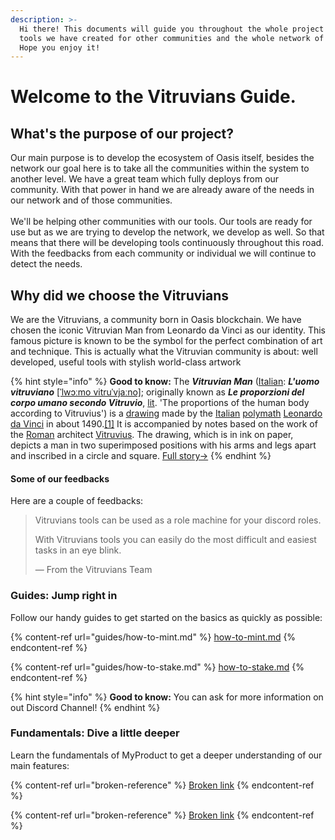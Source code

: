 ```yaml
---
description: >-
  Hi there! This documents will guide you throughout the whole project and the
  tools we have created for other communities and the whole network of Oasis.
  Hope you enjoy it!
---
```


# Welcome to the Vitruvians Guide.

## What's the purpose of our project?

Our main purpose is to develop the ecosystem of Oasis itself, besides the network our goal here is to take all the communities within the system to another level. We have a great team which fully deploys from our community. With that power in hand we are already aware of the needs in our network and of those communities.\
\
We'll be helping other communities with our tools. Our tools are ready for use but as we are trying to develop the network, we develop as well. So that means that there will be developing tools continuously throughout this road. With the feedbacks from each community or individual we will continue to detect the needs.

## Why did we choose the Vitruvians

We are the Vitruvians, a community born in Oasis blockchain. We have chosen the iconic Vitruvian Man from Leonardo da Vinci as our identity. This famous picture is known to be the symbol for the perfect combination of art and technique. This is actually what the Vitruvian community is about: well developed, useful tools with stylish world-class artwork

{% hint style="info" %}
**Good to know:** The _**Vitruvian Man**_ ([Italian](https://en.wikipedia.org/wiki/Italian\_language): _**L'uomo vitruviano**_ [\[ˈlwɔːmo vitruˈvjaːno\]](https://en.wikipedia.org/wiki/Help:IPA/Italian); originally known as _**Le proporzioni del corpo umano secondo Vitruvio**_, [lit](https://en.wikipedia.org/wiki/Literal\_translation). 'The proportions of the human body according to Vitruvius') is a [drawing](https://en.wikipedia.org/wiki/Drawing) made by the [Italian](https://en.wikipedia.org/wiki/Italians) [polymath](https://en.wikipedia.org/wiki/Polymath) [Leonardo da Vinci](https://en.wikipedia.org/wiki/Leonardo\_da\_Vinci) in about 1490.[\[1\]](https://en.wikipedia.org/wiki/Vitruvian\_Man#cite\_note-1) It is accompanied by notes based on the work of the [Roman](https://en.wikipedia.org/wiki/Ancient\_Rome) architect [Vitruvius](https://en.wikipedia.org/wiki/Vitruvius). The drawing, which is in ink on paper, depicts a man in two superimposed positions with his arms and legs apart and inscribed in a circle and square. [Full story->](https://en.wikipedia.org/wiki/Vitruvian\_Man)
{% endhint %}

#### Some of our feedbacks

Here are a couple of feedbacks:

> Vitruvians tools can be used as a role machine for your discord roles.
>
> With Vitruvians tools you can easily do the most difficult and easiest tasks in an eye blink.
>
> — From the Vitruvians Team

### Guides: Jump right in

Follow our handy guides to get started on the basics as quickly as possible:

{% content-ref url="guides/how-to-mint.md" %}
[how-to-mint.md](guides/how-to-mint.md)
{% endcontent-ref %}

{% content-ref url="guides/how-to-stake.md" %}
[how-to-stake.md](guides/how-to-stake.md)
{% endcontent-ref %}

{% hint style="info" %}
**Good to know:** You can ask for more information on out Discord Channel!
{% endhint %}

### Fundamentals: Dive a little deeper

Learn the fundamentals of MyProduct to get a deeper understanding of our main features:

{% content-ref url="broken-reference" %}
[Broken link](broken-reference)
{% endcontent-ref %}

{% content-ref url="broken-reference" %}
[Broken link](broken-reference)
{% endcontent-ref %}
